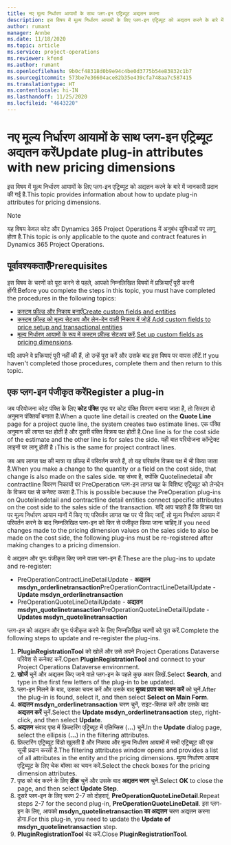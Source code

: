 ```yaml
---
title: नए मूल्य निर्धारण आयामों के साथ प्लग-इन एट्रिब्यूट अद्यतन करना
description: इस विषय में मूल्य निर्धारण आयामों के लिए प्लग-इन एट्रिब्यूट को अद्यतन करने के बारे में जानकारी प्रदान की गई है.
author: rumant
manager: Annbe
ms.date: 11/18/2020
ms.topic: article
ms.service: project-operations
ms.reviewer: kfend
ms.author: rumant
ms.openlocfilehash: 9b0cf48318d0b9e94c4be0d3775b54e83832c1b7
ms.sourcegitcommit: 573be7e36604ace82b35e439cfa748aa7c587415
ms.translationtype: HT
ms.contentlocale: hi-IN
ms.lasthandoff: 11/25/2020
ms.locfileid: "4643220"
---
```

# <a name="update-plug-in-attributes-with-new-pricing-dimensions"></a><span data-ttu-id="8629d-103">नए मूल्य निर्धारण आयामों के साथ प्लग-इन एट्रिब्यूट अद्यतन करें</span><span class="sxs-lookup"><span data-stu-id="8629d-103">Update plug-in attributes with new pricing dimensions</span></span>

<span data-ttu-id="8629d-104">इस विषय में मूल्य निर्धारण आयामों के लिए प्लग-इन एट्रिब्यूट को अद्यतन करने के बारे में जानकारी प्रदान की गई है.</span><span class="sxs-lookup"><span data-stu-id="8629d-104">This topic provides information about how to update plug-in attributes for pricing dimensions.</span></span>

> [!NOTE]
> <span data-ttu-id="8629d-105">यह विषय केवल कोट और Dynamics 365 Project Operations में अनुबंध सुविधाओं पर लागू होता है.</span><span class="sxs-lookup"><span data-stu-id="8629d-105">This topic is only applicable to the quote and contract features in Dynamics 365 Project Operations.</span></span>

## <a name="prerequisites"></a><span data-ttu-id="8629d-106">पूर्वावश्यकताएँ</span><span class="sxs-lookup"><span data-stu-id="8629d-106">Prerequisites</span></span>
<span data-ttu-id="8629d-107">इस विषय के चरणों को पूरा करने से पहले, आपको निम्नलिखित विषयों में प्रक्रियाएँ पूरी करनी होंगी:</span><span class="sxs-lookup"><span data-stu-id="8629d-107">Before you complete the steps in this topic, you must have completed the procedures in the following topics:</span></span>

  - [<span data-ttu-id="8629d-108">कस्टम फ़ील्ड और निकाय बनाएँ</span><span class="sxs-lookup"><span data-stu-id="8629d-108">Create custom fields and entities</span></span>](create-custom-fields-entities-pricing-dimensions.md) 
  - [<span data-ttu-id="8629d-109">कस्टम फ़ील्ड को मूल्य सेटअप और लेन-देन वाली निकाय में जोड़ें </span><span class="sxs-lookup"><span data-stu-id="8629d-109">Add custom fields to price setup and transactional entities</span></span>](add-custom-fields-price-setup-transactional-entities.md)
  - <span data-ttu-id="8629d-110">[मूल्य निर्धारण आयामों के रूप में कस्टम फ़ील्ड सेटअप करें](set-up-custom-fields-pricing-dimensions.md).</span><span class="sxs-lookup"><span data-stu-id="8629d-110">[Set up custom fields as pricing dimensions](set-up-custom-fields-pricing-dimensions.md).</span></span> 
  
<span data-ttu-id="8629d-111">यदि आपने वे प्रक्रियाएं पूरी नहीं की हैं, तो उन्हें पूरा करें और उसके बाद इस विषय पर वापस लौटें.</span><span class="sxs-lookup"><span data-stu-id="8629d-111">If you haven't completed those procedures, complete them and then return to this topic.</span></span>

## <a name="register-a-plug-in"></a><span data-ttu-id="8629d-112">एक प्लग-इन पंजीकृत करें</span><span class="sxs-lookup"><span data-stu-id="8629d-112">Register a plug-in</span></span>
<span data-ttu-id="8629d-113">जब परियोजना कोट पंक्ति के लिए **कोट पंक्ति** पृष्ठ पर कोट पंक्ति विवरण बनाया जाता है, तो सिस्टम दो अनुमान पंक्तियाँ बनाता है.</span><span class="sxs-lookup"><span data-stu-id="8629d-113">When a quote line detail is created on the **Quote Line** page for a project quote line, the system creates two estimate lines.</span></span> <span data-ttu-id="8629d-114">एक पंक्ति अनुमान की लागत पक्ष होती है और दूसरी पंक्ति विक्रय पक्ष होती है.</span><span class="sxs-lookup"><span data-stu-id="8629d-114">One line is for the cost side of the estimate and the other line is for sales the side.</span></span> <span data-ttu-id="8629d-115">यही बात परियोजना कॉन्ट्रेक्ट लाइनों पर लागू होती है।</span><span class="sxs-lookup"><span data-stu-id="8629d-115">This is the same  for project contract lines.</span></span>

<span data-ttu-id="8629d-116">जब आप लागत पक्ष की मात्रा या फ़ील्ड में परिवर्तन करते हैं, तो यह परिवर्तन विक्रय पक्ष में भी किया जाता है.</span><span class="sxs-lookup"><span data-stu-id="8629d-116">When you make a change to the quantity or a field on the cost side, that change is also made on the sales side.</span></span> <span data-ttu-id="8629d-117">यह संभव है, क्योंकि Quotelinedetail और contractline विवरण निकायों पर PreOperation प्लग-इन लागत पक्ष के विशिष्ट एट्रिब्यूट को लेनदेन के विक्रय पक्ष से कनेक्ट करता है.</span><span class="sxs-lookup"><span data-stu-id="8629d-117">This is possible because the PreOperation plug-ins on Quotelinedetail and contractline detail entities connect specific attributes on the cost side to the sales side of the transaction.</span></span> <span data-ttu-id="8629d-118">यदि आप चाहते हैं कि विक्रय पक्ष पर मूल्य निर्धारण आयाम मानों में किए गए परिवर्तन लागत पक्ष पर भी किए जाएँ, तो मूल्य निर्धारण आयाम में परिवर्तन करने के बाद निम्नलिखित प्लग-इन को फिर से पंजीकृत किया जाना चाहिए.</span><span class="sxs-lookup"><span data-stu-id="8629d-118">If you need changes made to the pricing dimension values on the sales side to also be made on the cost side, the following plug-ins must be re-registered after making changes to a pricing dimension.</span></span>

<span data-ttu-id="8629d-119">ये अद्यतन और पुनः पंजीकृत किए जाने वाला प्लग-इन हैं:</span><span class="sxs-lookup"><span data-stu-id="8629d-119">These are the plug-ins to update and re-register:</span></span>

- <span data-ttu-id="8629d-120">PreOperationContractLineDetailUpdate - **अद्यतन msdyn_orderlinetransaction**</span><span class="sxs-lookup"><span data-stu-id="8629d-120">PreOperationContractLineDetailUpdate - **Update msdyn_orderlinetransaction**</span></span>
- <span data-ttu-id="8629d-121">PreOperationQuoteLineDetailUpdate - **अद्यतन msdyn_quotelinetransaction**</span><span class="sxs-lookup"><span data-stu-id="8629d-121">PreOperationQuoteLineDetailUpdate - **Updates msdyn_quotelinetransaction**</span></span>

<span data-ttu-id="8629d-122">प्लग-इन को अद्यतन और पुनः पंजीकृत करने के लिए निम्नलिखित चरणों को पूरा करें.</span><span class="sxs-lookup"><span data-stu-id="8629d-122">Complete the following steps to update and re-register the plug-ins.</span></span>

1. <span data-ttu-id="8629d-123">**PluginRegistrationTool** को खोलें और उसे अपने Project Operations Dataverse परिवेश से कनेक्ट करें.</span><span class="sxs-lookup"><span data-stu-id="8629d-123">Open **PluginRegistrationTool** and connect to your Project Operations Dataverse environment.</span></span>
2. <span data-ttu-id="8629d-124">**खोजें** चुनें और अद्यतन किए जाने वाले प्लग-इन के पहले कुछ अक्षर लिखें.</span><span class="sxs-lookup"><span data-stu-id="8629d-124">Select **Search**, and type in the first few letters of the plug-in to be updated.</span></span>
3. <span data-ttu-id="8629d-125">प्लग-इन मिलने के बाद, उसका चयन करें और उसके बाद **मुख्य प्रपत्र का चयन करें** को चुनें.</span><span class="sxs-lookup"><span data-stu-id="8629d-125">After the plug-in is found, select it, and then select **Select on Main Form**.</span></span>
4. <span data-ttu-id="8629d-126">**अद्यतन msdyn_orderlinetransaction** चरण चुनें, राइट-क्लिक करें और उसके बाद **अद्यतन करें** चुनें.</span><span class="sxs-lookup"><span data-stu-id="8629d-126">Select the **Update msdyn_orderlinetransaction** step, right-click, and then select **Update**.</span></span>
5. <span data-ttu-id="8629d-127">**अद्यतन** संवाद पृष्ठ में फ़िल्टरिंग एट्रिब्यूट में एलिप्सिस (**...**) चुनें.</span><span class="sxs-lookup"><span data-stu-id="8629d-127">In the **Update** dialog page, select the ellipsis (**...**) in the filtering attributes.</span></span>
6. <span data-ttu-id="8629d-128">फ़िल्टरिंग एट्रिब्यूट विंडो खुलती है और निकाय और मूल्य निर्धारण आयामों में सभी एट्रिब्यूट की एक सूची प्रदान करती है.</span><span class="sxs-lookup"><span data-stu-id="8629d-128">The filtering attributes window opens and provides a list of all attributes in the entity and the pricing dimensions.</span></span> <span data-ttu-id="8629d-129">मूल्य निर्धारण आयाम एट्रिब्यूट के लिए चेक बॉक्स का चयन करें.</span><span class="sxs-lookup"><span data-stu-id="8629d-129">Select the check boxes for the pricing dimension attributes.</span></span>
7. <span data-ttu-id="8629d-130">पृष्ठ को बंद करने के लिए **ठीक** चुनें और उसके बाद **अद्यतन चरण** चुनें.</span><span class="sxs-lookup"><span data-stu-id="8629d-130">Select **OK** to close the page, and then select **Update Step**.</span></span>
8. <span data-ttu-id="8629d-131">दूसरे प्लग-इन के लिए चरण 2-7 को दोहराएं, **PreOperationQuoteLineDetail**.</span><span class="sxs-lookup"><span data-stu-id="8629d-131">Repeat steps 2-7 for the second plug-in, **PreOperationQuoteLineDetail**.</span></span> <span data-ttu-id="8629d-132">इस प्लग-इन के लिए, आपको **msdyn_quotelinetransaction का अद्यतन** चरण अद्यतन करना होगा.</span><span class="sxs-lookup"><span data-stu-id="8629d-132">For this plug-in, you need to update the **Update of msdyn_quotelinetransaction** step.</span></span>
9. <span data-ttu-id="8629d-133">**PluginRegistrationTool** बंद करें.</span><span class="sxs-lookup"><span data-stu-id="8629d-133">Close **PluginRegistrationTool**.</span></span>
